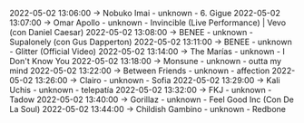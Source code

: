 2022-05-02 13:06:00 -> Nobuko Imai - unknown - 6. Gigue
2022-05-02 13:07:00 -> Omar Apollo - unknown - Invincible (Live Performance) | Vevo (con Daniel Caesar)
2022-05-02 13:08:00 -> BENEE - unknown - Supalonely (con Gus Dapperton)
2022-05-02 13:11:00 -> BENEE - unknown - Glitter (Official Video)
2022-05-02 13:14:00 -> The Marías - unknown - I Don't Know You
2022-05-02 13:18:00 -> Monsune - unknown - outta my mind
2022-05-02 13:22:00 -> Between Friends - unknown - affection
2022-05-02 13:26:00 -> Clairo - unknown - Sofia
2022-05-02 13:29:00 -> Kali Uchis - unknown - telepatía
2022-05-02 13:32:00 -> FKJ - unknown - Tadow
2022-05-02 13:40:00 -> Gorillaz - unknown - Feel Good Inc (Con De La Soul)
2022-05-02 13:44:00 -> Childish Gambino - unknown - Redbone
